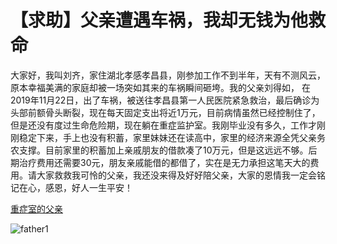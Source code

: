 # 【求助】父亲遭遇车祸，我却无钱为他救命

大家好，我叫刘齐，家住湖北孝感孝昌县，刚参加工作不到半年，天有不测风云，原本幸福美满的家庭却被一场突如其来的车祸瞬间砸垮。我的父亲刘得如， 在2019年11月22日，出了车祸，被送往孝昌县第一人民医院紧急救治，最后确诊为头部前额骨头断裂，现在每天固定支出将近1万元，目前病情虽然已经控制住了，但是还没有度过生命危险期，现在躺在重症监护室。我刚毕业没有多久，工作才刚刚稳定下来，手上也没有积蓄，家里妹妹还在读高中，家里的经济来源全凭父亲务农支撑。目前家里的积蓄加上亲戚朋友的借款凑了10万元，但是这远远不够。后期治疗费用还需要30元，朋友亲戚能借的都借了，实在是无力承担这笔天大的费用。请大家救救我可怜的父亲，我还没来得及好好陪父亲，大家的恩情我一定会铭记在心，感恩，好人一生平安！

<a href="https://v.youku.com/v_show/id_XNDQ0Njg1MDE5Mg==.html?spm=a2h3j.8428770.3416059.1" target="_blank">重症室的父亲</a>

![father1](https://github.com/jaycethanks/platform/blob/master/0.jpg)

